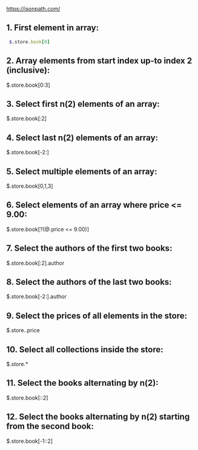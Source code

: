 https://jsonpath.com/

## 1. First element in array:
```ruby
 $.store.book[0]
```

## 2. Array elements from start index up-to index 2 (inclusive):
 $.store.book[0:3]

## 3. Select first n(2) elements of an array:
 $.store.book[:2]

## 4. Select last n(2) elements of an array:
 $.store.book[-2:]

## 5. Select multiple elements of an array:
 $.store.book[0,1,3]

## 6. Select elements of an array where price <= 9.00:
 $.store.book[?(@.price <= 9.00)]

## 7. Select the authors of the first two books:
 $.store.book[:2].author

## 8. Select the authors of the last two books:
 $.store.book[-2:].author

## 9. Select the prices of all elements in the store:
 $.store..price

## 10. Select all collections inside the store:
 $.store.*

## 11. Select the books alternating by n(2):
 $.store.book[::2]

## 12. Select the books alternating by n(2) starting from the second book:
 $.store.book[-1::2]